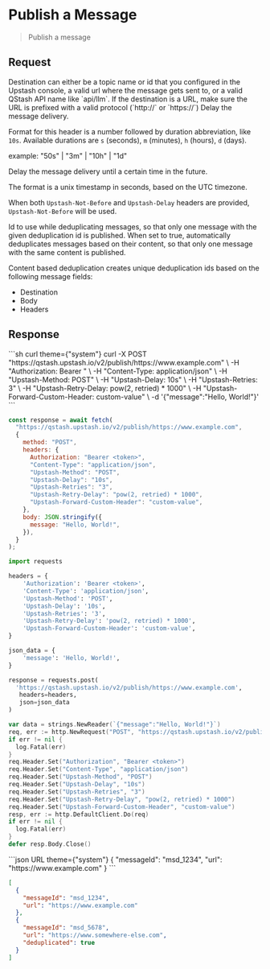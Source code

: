# Publish a Message

> Publish a message

## Request

<ParamField path="destination" type="string" required>
  Destination can either be a topic name or id that you configured in the
  Upstash console, a valid url where the message gets sent to, or a valid
  QStash API name like `api/llm`. If the destination is a URL, make sure
  the URL is prefixed with a valid protocol (`http://` or `https://`)
</ParamField>

<Snippet file="qstash-common-request.mdx" />

<ParamField header="Upstash-Delay" type="string">
  Delay the message delivery.

  Format for this header is a number followed by duration abbreviation, like
  `10s`. Available durations are `s` (seconds), `m` (minutes), `h` (hours), `d`
  (days).

  example: "50s" | "3m" | "10h" | "1d"
</ParamField>

<ParamField header="Upstash-Not-Before" type="int">
  Delay the message delivery until a certain time in the future.

  The format is a unix timestamp in seconds, based on the UTC timezone.

  When both `Upstash-Not-Before` and `Upstash-Delay` headers are provided,
  `Upstash-Not-Before` will be used.
</ParamField>

<ParamField header="Upstash-Deduplication-Id" type="string">
  Id to use while deduplicating messages, so that only one message with
  the given deduplication id is published.
</ParamField>

<ParamField header="Upstash-Content-Based-Deduplication" type="boolean">
  When set to true, automatically deduplicates messages based on their content,
  so that only one message with the same content is published.

  Content based deduplication creates unique deduplication ids based on the
  following message fields:

  * Destination
  * Body
  * Headers
</ParamField>

## Response

<Snippet file="qstash-publish-response.mdx" />

<RequestExample>
  ```sh curl theme={"system"}
  curl -X POST "https://qstash.upstash.io/v2/publish/https://www.example.com" \
    -H "Authorization: Bearer <token>" \
    -H "Content-Type: application/json" \
    -H "Upstash-Method: POST" \
    -H "Upstash-Delay: 10s" \
    -H "Upstash-Retries: 3" \
    -H "Upstash-Retry-Delay: pow(2, retried) * 1000" \
    -H "Upstash-Forward-Custom-Header: custom-value" \
    -d '{"message":"Hello, World!"}'
  ```

  ```js Node theme={"system"}
  const response = await fetch(
    "https://qstash.upstash.io/v2/publish/https://www.example.com",
    {
      method: "POST",
      headers: {
        Authorization: "Bearer <token>",
        "Content-Type": "application/json",
        "Upstash-Method": "POST",
        "Upstash-Delay": "10s",
        "Upstash-Retries": "3",
        "Upstash-Retry-Delay": "pow(2, retried) * 1000",
        "Upstash-Forward-Custom-Header": "custom-value",
      },
      body: JSON.stringify({
        message: "Hello, World!",
      }),
    }
  );
  ```

  ```python Python theme={"system"}
  import requests

  headers = {
      'Authorization': 'Bearer <token>',
      'Content-Type': 'application/json',
      'Upstash-Method': 'POST',
      'Upstash-Delay': '10s',
      'Upstash-Retries': '3',
      'Upstash-Retry-Delay': 'pow(2, retried) * 1000',
      'Upstash-Forward-Custom-Header': 'custom-value',
  }

  json_data = {
      'message': 'Hello, World!',
  }

  response = requests.post(
    'https://qstash.upstash.io/v2/publish/https://www.example.com',
     headers=headers,
     json=json_data
  )
  ```

  ```go Go theme={"system"}
  var data = strings.NewReader(`{"message":"Hello, World!"}`)
  req, err := http.NewRequest("POST", "https://qstash.upstash.io/v2/publish/https://www.example.com", data)
  if err != nil {
    log.Fatal(err)
  }
  req.Header.Set("Authorization", "Bearer <token>")
  req.Header.Set("Content-Type", "application/json")
  req.Header.Set("Upstash-Method", "POST")
  req.Header.Set("Upstash-Delay", "10s")
  req.Header.Set("Upstash-Retries", "3")
  req.Header.Set("Upstash-Retry-Delay", "pow(2, retried) * 1000")
  req.Header.Set("Upstash-Forward-Custom-Header", "custom-value")
  resp, err := http.DefaultClient.Do(req)
  if err != nil {
    log.Fatal(err)
  }
  defer resp.Body.Close()
  ```
</RequestExample>

<ResponseExample>
  ```json URL theme={"system"}
  {
    "messageId": "msd_1234",
    "url": "https://www.example.com"
  }
  ```

  ```json URL Group theme={"system"}
  [
    {
      "messageId": "msd_1234",
      "url": "https://www.example.com"
    },
    {
      "messageId": "msd_5678",
      "url": "https://www.somewhere-else.com",
      "deduplicated": true
    }
  ]
  ```
</ResponseExample>
